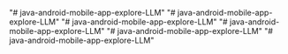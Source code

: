 "# java-android-mobile-app-explore-LLM" 
"# java-android-mobile-app-explore-LLM" 
"# java-android-mobile-app-explore-LLM" 
"# java-android-mobile-app-explore-LLM" 
"# java-android-mobile-app-explore-LLM" 
"# java-android-mobile-app-explore-LLM" 
